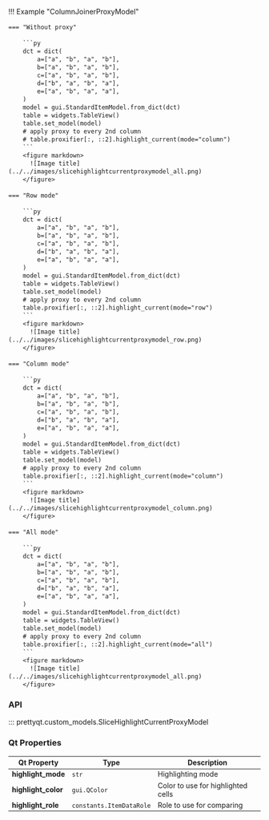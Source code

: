!!! Example "ColumnJoinerProxyModel"

    === "Without proxy"

        ```py
        dct = dict(
            a=["a", "b", "a", "b"],
            b=["a", "b", "a", "b"],
            c=["a", "b", "a", "b"],
            d=["b", "a", "b", "a"],
            e=["a", "b", "a", "a"],
        )
        model = gui.StandardItemModel.from_dict(dct)
        table = widgets.TableView()
        table.set_model(model)
        # apply proxy to every 2nd column
        # table.proxifier[:, ::2].highlight_current(mode="column")
        ```
        <figure markdown>
          ![Image title](../../images/slicehighlightcurrentproxymodel_all.png)
        </figure>

    === "Row mode"

        ```py
        dct = dict(
            a=["a", "b", "a", "b"],
            b=["a", "b", "a", "b"],
            c=["a", "b", "a", "b"],
            d=["b", "a", "b", "a"],
            e=["a", "b", "a", "a"],
        )
        model = gui.StandardItemModel.from_dict(dct)
        table = widgets.TableView()
        table.set_model(model)
        # apply proxy to every 2nd column
        table.proxifier[:, ::2].highlight_current(mode="row")
        ```
        <figure markdown>
          ![Image title](../../images/slicehighlightcurrentproxymodel_row.png)
        </figure>

    === "Column mode"

        ```py
        dct = dict(
            a=["a", "b", "a", "b"],
            b=["a", "b", "a", "b"],
            c=["a", "b", "a", "b"],
            d=["b", "a", "b", "a"],
            e=["a", "b", "a", "a"],
        )
        model = gui.StandardItemModel.from_dict(dct)
        table = widgets.TableView()
        table.set_model(model)
        # apply proxy to every 2nd column
        table.proxifier[:, ::2].highlight_current(mode="column")
        ```
        <figure markdown>
          ![Image title](../../images/slicehighlightcurrentproxymodel_column.png)
        </figure>

    === "All mode"

        ```py
        dct = dict(
            a=["a", "b", "a", "b"],
            b=["a", "b", "a", "b"],
            c=["a", "b", "a", "b"],
            d=["b", "a", "b", "a"],
            e=["a", "b", "a", "a"],
        )
        model = gui.StandardItemModel.from_dict(dct)
        table = widgets.TableView()
        table.set_model(model)
        # apply proxy to every 2nd column
        table.proxifier[:, ::2].highlight_current(mode="all")
        ```
        <figure markdown>
          ![Image title](../../images/slicehighlightcurrentproxymodel_all.png)
        </figure>


### API

::: prettyqt.custom_models.SliceHighlightCurrentProxyModel

### Qt Properties

| Qt Property         | Type                     | Description                        |
| --------------------|--------------------------| -----------------------------------|
| **highlight_mode**  | `str`                    | Highlighting mode                  |
| **highlight_color** | `gui.QColor`             | Color to use for highlighted cells |
| **highlight_role**  | `constants.ItemDataRole` | Role to use for comparing          |
